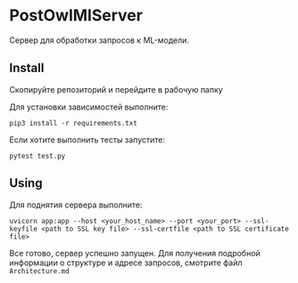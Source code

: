 # PostOwlMlServer

Сервер для обработки запросов к ML-модели.

## Install 

Скопируйте репозиторий и перейдите в рабочую папку

Для установки зависимостей выполните:
```shell
pip3 install -r requirements.txt
```

Если хотите выполнить тесты запустите:
```shell
pytest test.py
```

## Using 

Для поднятия сервера выполните:
```shell
uvicorn app:app --host <your_host_name> --port <your_port> --ssl-keyfile <path to SSL key file> --ssl-certfile <path to SSL certificate file>
```

Все готово, сервер успешно запущен. Для получения подробной информации о структуре и адресе запросов, смотрите файл `Architecture.md`
